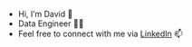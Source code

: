 - Hi, I’m David 👋
- Data Engineer :man_technologist:
- Feel free to connect with me via [LinkedIn](https://www.linkedin.com/in/davidmherbert/) 📫

<!--![Top Langs](https://github-readme-stats.vercel.app/api/top-langs/?username=David-dmh&theme=gotham)
-->

<!---
David-dmh/David-dmh is a ✨ special ✨ repository because its `README.md` (this file) appears on your GitHub profile.
You can click the Preview link to take a look at your changes.
--->
